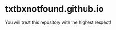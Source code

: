 txtbxnotfound.github.io
=======================

You will treat this repository with the highest respect!
